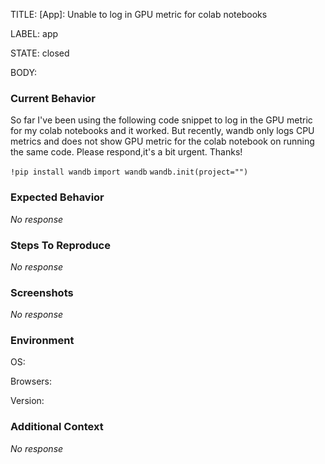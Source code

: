 TITLE:
[App]:  Unable to log in GPU metric for colab notebooks

LABEL:
app

STATE:
closed

BODY:
### Current Behavior

So far I've been using the following code snippet to log in the GPU metric for my colab notebooks and it worked. But recently, wandb only logs CPU metrics and does not show GPU metric for the colab notebook on running the same code. Please respond,it's a bit urgent. Thanks!

`!pip install wandb`
`import wandb`
`wandb.init(project="")`

### Expected Behavior

_No response_

### Steps To Reproduce

_No response_

### Screenshots

_No response_

### Environment

OS:

Browsers:

Version:


### Additional Context

_No response_

